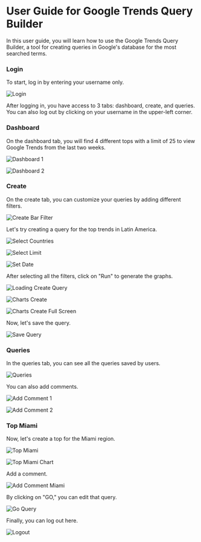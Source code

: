 # User Guide for Google Trends Query Builder

In this user guide, you will learn how to use the Google Trends Query Builder, a tool for creating queries in Google's database for the most searched terms.

### Login

To start, log in by entering your username only.

![Login](docs/images/login.png)

After logging in, you have access to 3 tabs: dashboard, create, and queries. You can also log out by clicking on your username in the upper-left corner.

### Dashboard

On the dashboard tab, you will find 4 different tops with a limit of 25 to view Google Trends from the last two weeks.

![Dashboard 1](docs/images/dashboard1.png)

![Dashboard 2](docs/images/dashboard2.png)

### Create

On the create tab, you can customize your queries by adding different filters.

![Create Bar Filter](docs/images/createBarFilter.png)

Let's try creating a query for the top trends in Latin America.

![Select Countries](docs/images/selectCountries.png)

![Select Limit](docs/images/selectLimit.png)

![Set Date](docs/images/setDate.png)

After selecting all the filters, click on "Run" to generate the graphs.

![Loading Create Query](docs/images/loadingCreateQuery.png)

![Charts Create](docs/images/chartsCreate.png)

![Charts Create Full Screen](docs/images/chartsCreateFullScreen.png)

Now, let's save the query.

![Save Query](docs/images/saveQuery.png)

### Queries

In the queries tab, you can see all the queries saved by users.

![Queries](docs/images/queries.png)

You can also add comments.

![Add Comment 1](docs/images/addComment1.png)

![Add Comment 2](docs/images/addComment2.png)

### Top Miami

Now, let's create a top for the Miami region.

![Top Miami](docs/images/topMiami.png)

![Top Miami Chart](docs/images/topMiamiChart.png)

Add a comment.

![Add Comment Miami](docs/images/addCommentMiami.png)

By clicking on "GO," you can edit that query.

![Go Query](docs/images/topMiami.png)

Finally, you can log out here.

![Logout](docs/images/logout.png)
